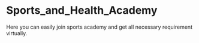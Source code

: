 # Sports_and_Health_Academy
 Here you can easily join sports academy and get all necessary requirement virtually.
